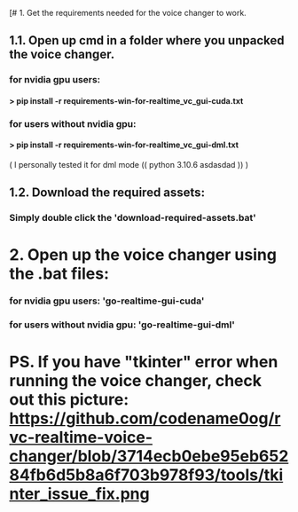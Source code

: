[# 1. Get the requirements needed for the voice changer to work.
## 1.1. Open up cmd in a folder where you unpacked the voice changer.
### for nvidia gpu users:

#### > pip install -r requirements-win-for-realtime_vc_gui-cuda.txt

### for users without nvidia gpu:
#### > pip install -r requirements-win-for-realtime_vc_gui-dml.txt

( I personally tested it for dml mode (( python 3.10.6 asdasdad )) )

## 1.2. Download the required assets:
### Simply double click the 'download-required-assets.bat'

# 2. Open up the voice changer using the .bat files:

### for nvidia gpu users: 'go-realtime-gui-cuda'

### for users without nvidia gpu: 'go-realtime-gui-dml'


# PS. If you have "tkinter" error when running the voice changer, check out this picture: https://github.com/codename0og/rvc-realtime-voice-changer/blob/3714ecb0ebe95eb65284fb6d5b8a6f703b978f93/tools/tkinter_issue_fix.png
